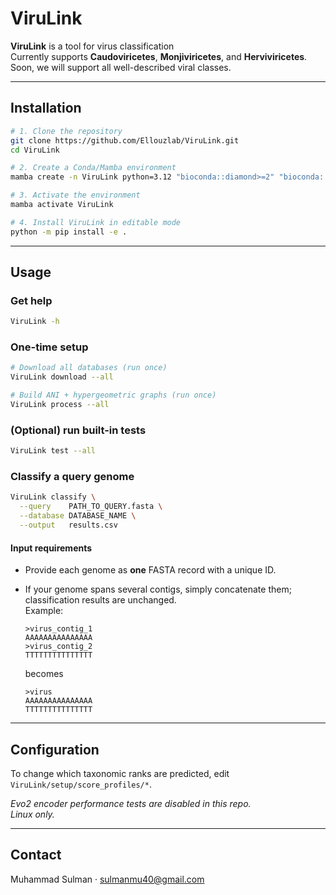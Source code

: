 # ViruLink
**ViruLink** is a tool for virus classification  
Currently supports **Caudoviricetes**, **Monjiviricetes**, and **Herviviricetes**. Soon, we will support all well-described viral classes.

---

## Installation

```bash
# 1. Clone the repository
git clone https://github.com/Ellouzlab/ViruLink.git
cd ViruLink

# 2. Create a Conda/Mamba environment
mamba create -n ViruLink python=3.12 "bioconda::diamond>=2" "bioconda::skani=0.2.2"

# 3. Activate the environment
mamba activate ViruLink

# 4. Install ViruLink in editable mode
python -m pip install -e .
```

---

## Usage

### Get help
```bash
ViruLink -h
```

### One-time setup
```bash
# Download all databases (run once)
ViruLink download --all

# Build ANI + hypergeometric graphs (run once)
ViruLink process --all
```

### (Optional) run built-in tests
```bash
ViruLink test --all
```

### Classify a query genome
```bash
ViruLink classify \
  --query    PATH_TO_QUERY.fasta \
  --database DATABASE_NAME \
  --output   results.csv
```

#### Input requirements
* Provide each genome as **one** FASTA record with a unique ID.
* If your genome spans several contigs, simply concatenate them; classification results are unchanged.  
  Example:

  ```fasta
  >virus_contig_1
  AAAAAAAAAAAAAAA
  >virus_contig_2
  TTTTTTTTTTTTTTT
  ```

  becomes

  ```fasta
  >virus
  AAAAAAAAAAAAAAA
  TTTTTTTTTTTTTTT
  ```

---

## Configuration

To change which taxonomic ranks are predicted, edit  
`ViruLink/setup/score_profiles/*`.

*Evo2 encoder performance tests are disabled in this repo.  
Linux only.*

---

## Contact

Muhammad Sulman · <sulmanmu40@gmail.com>
